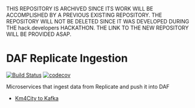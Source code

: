 THIS REPOSITORY IS ARCHIVED SINCE ITS WORK WILL BE ACCOMPLISHED BY A PREVIOUS EXISTING REPOSITORY. THE REPOSITORY WILL NOT BE DELETED SINCE IT WAS DEVELOPED DURING THE hack.developers HACKATHON. THE LINK TO THE NEW REPOSITORY WILL BE PROVIDED ASAP.

# DAF Replicate Ingestion

[![Build Status](https://travis-ci.org/aletundo/daf-replicate-ingestion.svg?branch=master)](https://travis-ci.org/aletundo/daf-replicate-ingestion)
[![codecov](https://codecov.io/gh/aletundo/daf-replicate-ingestion/branch/master/graph/badge.svg)](https://codecov.io/gh/aletundo/daf-replicate-ingestion)

Microservices that ingest data from Replicate and push it into DAF

- [Km4City to Kafka](km4city-to-kafka.md)
